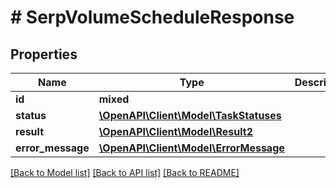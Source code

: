 # # SerpVolumeScheduleResponse

## Properties

Name | Type | Description | Notes
------------ | ------------- | ------------- | -------------
**id** | **mixed** |  |
**status** | [**\OpenAPI\Client\Model\TaskStatuses**](TaskStatuses.md) |  |
**result** | [**\OpenAPI\Client\Model\Result2**](Result2.md) |  | [optional]
**error_message** | [**\OpenAPI\Client\Model\ErrorMessage**](ErrorMessage.md) |  | [optional]

[[Back to Model list]](../../README.md#models) [[Back to API list]](../../README.md#endpoints) [[Back to README]](../../README.md)
